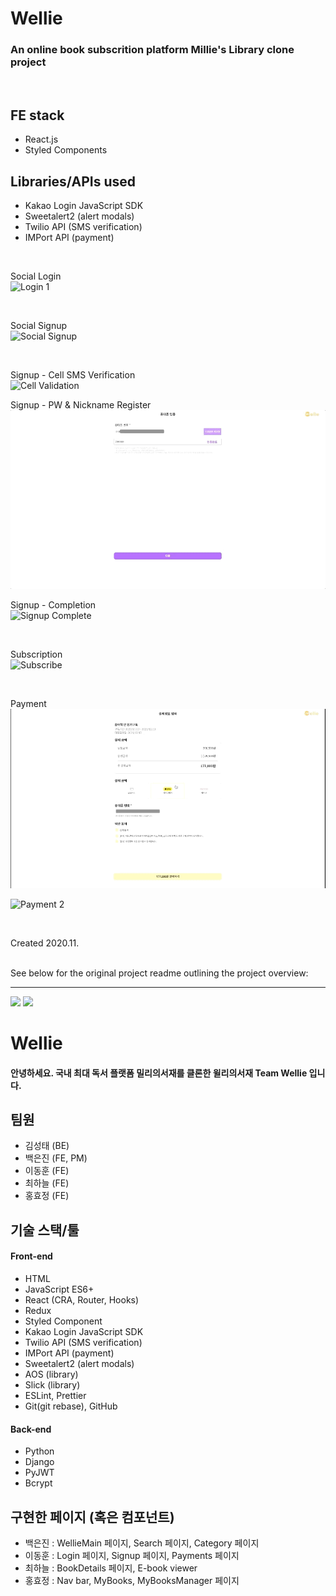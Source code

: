 # Wellie
### An online book subscrition platform Millie's Library clone project
<br/>

## FE stack
- React.js
- Styled Components

## Libraries/APIs used
- Kakao Login JavaScript SDK
- Sweetalert2 (alert modals)
- Twilio API (SMS verification)
- IMPort API (payment)

<br/>

Social Login<br/>
![Login 1](/assets/gifs/wellie-login1.gif)

<br/>

Social Signup<br/>
![Social Signup](/assets/gifs/wellie-social-signup.gif)

<br/>

Signup - Cell SMS Verification<br/>
![Cell Validation](/assets/gifs/wellie-cell-validation.gif)

Signup - PW & Nickname Register<br/>
![PW Register](/assets/gifs/wellie-pw-register.gif)

Signup - Completion<br/>
![Signup Complete](/assets/gifs/wellie-signup-complete.gif)

<br/>

Subscription<br/>
![Subscribe](/assets/gifs/wellie-subscribe.gif)

<br/>

Payment<br/>
![Payment 1](/assets/gifs/wellie-payment1.gif)

![Payment 2](/assets/gifs/wellie-payment2.gif)

<br/>

Created 2020.11.
<br/>
<br/>

See below for the original project readme outlining the project overview:

-----------------------------------------------------------------


<img src="https://images.velog.io/images/jeanbaek/post/209ce7c2-0dea-4965-af57-ddf00344e11b/logo_yellow.png"/>
<img src="https://images.velog.io/images/jeanbaek/post/3619f200-4a8f-4b8e-a89c-2aa34a24d0b4/wellie_team.png"/>

# Wellie

#### 안녕하세요. 국내 최대 독서 플랫폼 밀리의서재를 클론한 윌리의서재 Team Wellie 입니다.

## 팀원

- 김성태 (BE)
- 백은진 (FE, PM)
- 이동훈 (FE)
- 최하늘 (FE)
- 홍효정 (FE)

## 기술 스택/툴

#### Front-end

- HTML
- JavaScript ES6+
- React (CRA, Router, Hooks)
- Redux
- Styled Component
- Kakao Login JavaScript SDK
- Twilio API (SMS verification)
- IMPort API (payment)
- Sweetalert2 (alert modals)
- AOS (library)
- Slick (library)
- ESLint, Prettier
- Git(git rebase), GitHub

#### Back-end

- Python
- Django
- PyJWT
- Bcrypt

## 구현한 페이지 (혹은 컴포넌트)

- 백은진 : WellieMain 페이지, Search 페이지, Category 페이지
- 이동훈 : Login 페이지, Signup 페이지, Payments 페이지
- 최하늘 : BookDetails 페이지, E-book viewer
- 홍효정 : Nav bar, MyBooks, MyBooksManager 페이지
